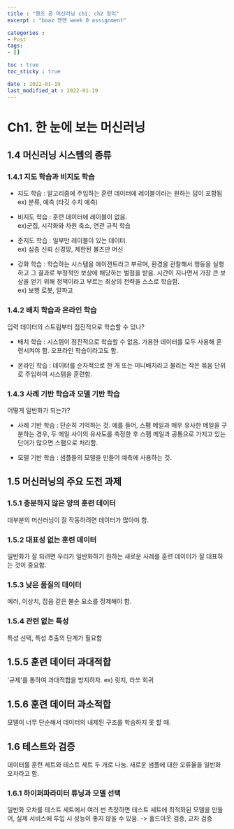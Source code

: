 ```yaml
---
title : "핸즈 온 머신러닝 ch1, ch2 정리"
excerpt : "boaz 맨맨 week 0 assignment"

categories : 
- Post
tags:
- []

toc : true
toc_sticky : true

date : 2022-01-19
last_modified_at : 2022-01-19
---
```


# Ch1. 한 눈에 보는 머신러닝


## 1.4 머신러닝 시스템의 종류

### 1.4.1 지도 학습과 비지도 학습

- 지도 학습 : 알고리즘에 주입하는 훈련 데이터에 레이블이라는 원하는 답이 포함됨  
ex) 분류, 예측 (타깃 수치 예측)

- 비지도 학습 : 훈련 데이터에 레이블이 없음.   
ex)군집, 시각화와 차원 축소, 연관 규칙 학습

- 준지도 학습 : 일부만 레이블이 있는 데이터.  
ex) 심층 신뢰 신경망, 제한된 볼츠만 머신

- 강화 학습 : 학습하는 시스템을 에이젼트라고 부르며, 환경을 관찰해서 행동을 실행하고 그 결과로 부정적인 보상에 해당하는 벌점을 받음. 시간이 지나면서 가장 큰 보상을 얻기 위해 정책이라고 부르는 최상의 전략을 스스로 학습함.   
ex) 보행 로봇, 알파고


### 1.4.2 배치 학습과 온라인 학습

입력 데이터의 스트림부터 점진적으로 학습할 수 있나? 

- 배치 학습 : 시스템이 점진적으로 학습할 수 없음. 가용한 데이터를 모두 사용해 훈련시켜야 함. 오프라인 학습이라고도 함. 

- 온라인 학습 : 데이터를 순차적으로 한 개 또는 미니배치라고 불리는 작은 묶음 단위로 주입하여 시스템을 훈련함. 

### 1.4.3 사례 기반 학습과 모델 기반 학습

어떻게 일반화가 되는가?

-  사례 기반 학습 : 단순히 기억하는 것. 예를 들어, 스팸 메일과 매우 유사한 메일을 구분하는 경우, 두 메일 사이의 유사도를 측정한 후 스팸 메일과 공통으로 가지고 있는 단어가 많으면 스팸으로 처리함. 

- 모델 기반 학습 : 샘플들의 모델을 만들어 예측에 사용하는 것. 

## 1.5 머신러닝의 주요 도전 과제

### 1.5.1 충분하지 않은 양의 훈련 데이터
대부분의 머신러닝이 잘 작동하려면 데이터가 많아야 함.

### 1.5.2 대표성 없는 훈련 데이터 
일반화가 잘 되려면 우리가 일반화하기 원하는 새로운 사례를 훈련 데이터가 잘 대표하는 것이 중요함. 

### 1.5.3 낮은 품질의 데이터 
에러, 이상치, 잡음 같은 불순 요소를 정제해야 함. 

### 1.5.4 관련 없는 특성
특성 선택, 특성 추출의 단계가 필요함 

## 1.5.5 훈련 데이터 과대적합
'규제'를 통하여 과대적합을 방지하자. ex) 릿지, 라쏘 회귀

## 1.5.6 훈련 데이터 과소적합
모델이 너무 단순해서 데이터의 내제된 구조를 학습하지 못 할 때.


## 1.6 테스트와 검증

데이터를 훈련 세트와 테스트 세트 두 개로 나눔. 새로운 샘플에 대한 오류율을 일반화 오차라고 함.

### 1.6.1 하이퍼파라미터 튜닝과 모델 선택 
일반화 오차를 테스트 세트에서 여러 번 측정하면 테스트 세트에 최적화된 모델을 만들어, 실제 서비스에 투입 시 성능이 좋지 않을 수 있음. 
-> 홀드아웃 검증, 교차 검증

